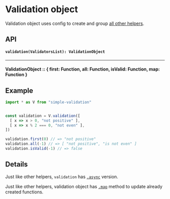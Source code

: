 # Validation object

Validation object uses config to create and group [all other helpers](/docs/basics.md).

## API

#### `validation(ValidatorsList): ValidationObject`

---

#### ValidationObject :: { first: Function, all: Function, isValid: Function, map: Function }

## Example 

```js
import * as V from "simple-validation"


const validation = V.validation([
  [ x => x > 0, "not positive" ],
  [ x => x % 2 === 0, "not even" ],
])

validation.first(0) // => "not positive"
validation.all(-1) // => [ "not positive", "is not even" ]
validation.isValid(-1) // => false
```

## Details

Just like other helpers, `validation` has [`.async`](/docs/basics.md#async-validation) version.

Just like other helpers, validation object has [`.map`](/docs/basics.md#modifying-partially-applied-helpers) method to update already created functions.
